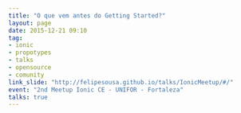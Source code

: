 ```yaml
---
title: "O que vem antes do Getting Started?"
layout: page
date: 2015-12-21 09:10
tag:
- ionic
- propotypes
- talks
- opensource
- comunity
link_slide: "http://felipesousa.github.io/talks/IonicMeetup/#/"
event: "2nd Meetup Ionic CE - UNIFOR - Fortaleza"
talks: true
---
```

